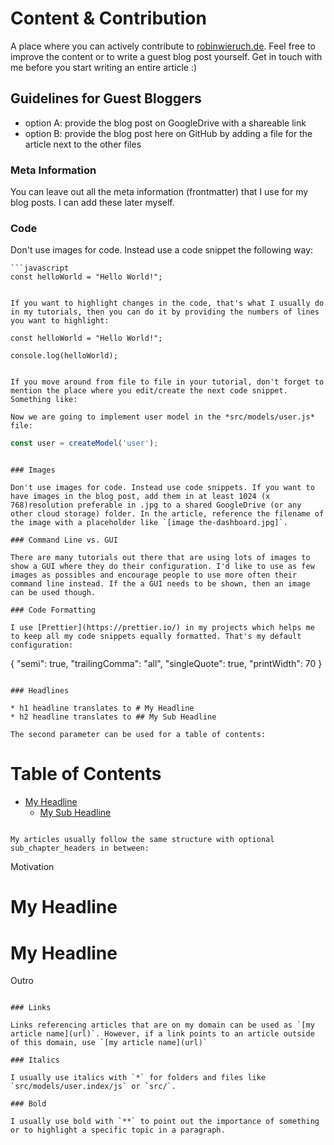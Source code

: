 # Content & Contribution

A place where you can actively contribute to [robinwieruch.de](https://robinwieruch.de). Feel free to improve the content or to write a guest blog post yourself. Get in touch with me before you start writing an entire article :)

## Guidelines for Guest Bloggers

* option A: provide the blog post on GoogleDrive with a shareable link
* option B: provide the blog post here on GitHub by adding a file for the article next to the other files

### Meta Information

You can leave out all the meta information (frontmatter) that I use for my blog posts. I can add these later myself.

### Code

Don't use images for code. Instead use a code snippet the following way:

```
```javascript
const helloWorld = "Hello World!";
```
```

If you want to highlight changes in the code, that's what I usually do in my tutorials, then you can do it by providing the numbers of lines you want to highlight:

```
```javascript{3}
const helloWorld = "Hello World!";

console.log(helloWorld);
```
```

If you move around from file to file in your tutorial, don't forget to mention the place where you edit/create the next code snippet. Something like:

Now we are going to implement user model in the *src/models/user.js* file:

```
```javascript
const user = createModel('user');
```
```

### Images

Don't use images for code. Instead use code snippets. If you want to have images in the blog post, add them in at least 1024 (x 768)resolution preferable in .jpg to a shared GoogleDrive (or any other cloud storage) folder. In the article, reference the filename of the image with a placeholder like `[image the-dashboard.jpg]`.

### Command Line vs. GUI

There are many tutorials out there that are using lots of images to show a GUI where they do their configuration. I'd like to use as few images as possibles and encourage people to use more often their command line instead. If the a GUI needs to be shown, then an image can be used though.

### Code Formatting

I use [Prettier](https://prettier.io/) in my projects which helps me to keep all my code snippets equally formatted. That's my default configuration:

```
{
  "semi": true,
  "trailingComma": "all",
  "singleQuote": true,
  "printWidth": 70
}
```

### Headlines

* h1 headline translates to # My Headline
* h2 headline translates to ## My Sub Headline

The second parameter can be used for a table of contents:

```
# Table of Contents

* [My Headline](#my-headline)
  * [My Sub Headline](#my-sub-headline)
```

My articles usually follow the same structure with optional sub_chapter_headers in between:

```
Motivation

# My Headline

# My Headline

<Divider />

Outro
```

### Links

Links referencing articles that are on my domain can be used as `[my article name](url)`. However, if a link points to an article outside of this domain, use `[my article name](url)`

### Italics

I usually use italics with `*` for folders and files like `src/models/user.index/js` or `src/`.

### Bold

I usually use bold with `**` to point out the importance of something or to highlight a specific topic in a paragraph.

